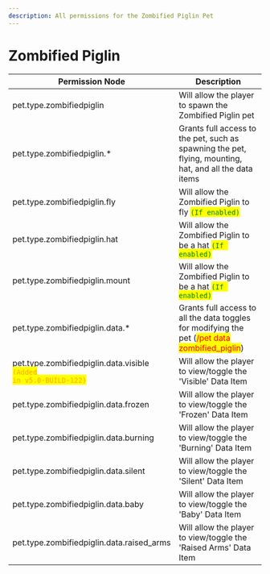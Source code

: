 ```yaml
---
description: All permissions for the Zombified Piglin Pet
---
```



# Zombified Piglin
| Permission Node | Description |
| - | - |
| pet.type.zombifiedpiglin | Will allow the player to spawn the Zombified Piglin pet |
| pet.type.zombifiedpiglin.* | Grants full access to the pet, such as spawning the pet, flying, mounting, hat, and all the data items |
| pet.type.zombifiedpiglin.fly | Will allow the Zombified Piglin to fly <mark style="color:green;">`(If enabled)`</mark> |
| pet.type.zombifiedpiglin.hat | Will allow the Zombified Piglin to be a hat <mark style="color:green;">`(If enabled)`</mark> |
| pet.type.zombifiedpiglin.mount | Will allow the Zombified Piglin to be a hat <mark style="color:green;">`(If enabled)`</mark> |
| pet.type.zombifiedpiglin.data.* | Grants full access to all the data toggles for modifying the pet (<mark style="color:red;">/pet data zombified_piglin</mark>) |
| pet.type.zombifiedpiglin.data.visible<br><mark style="color:orange;"><code>(Added in v5.0-BUILD-122)</code></mark> | Will allow the player to view/toggle the 'Visible' Data Item |
| pet.type.zombifiedpiglin.data.frozen | Will allow the player to view/toggle the 'Frozen' Data Item |
| pet.type.zombifiedpiglin.data.burning | Will allow the player to view/toggle the 'Burning' Data Item |
| pet.type.zombifiedpiglin.data.silent | Will allow the player to view/toggle the 'Silent' Data Item |
| pet.type.zombifiedpiglin.data.baby | Will allow the player to view/toggle the 'Baby' Data Item |
| pet.type.zombifiedpiglin.data.raised_arms | Will allow the player to view/toggle the 'Raised Arms' Data Item |

